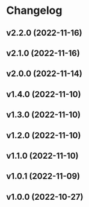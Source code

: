 # Changelog

<!--next-version-placeholder-->

## v2.2.0 (2022-11-16)


## v2.1.0 (2022-11-16)


## v2.0.0 (2022-11-14)


## v1.4.0 (2022-11-10)


## v1.3.0 (2022-11-10)


## v1.2.0 (2022-11-10)


## v1.1.0 (2022-11-10)


## v1.0.1 (2022-11-09)


## v1.0.0 (2022-10-27)


